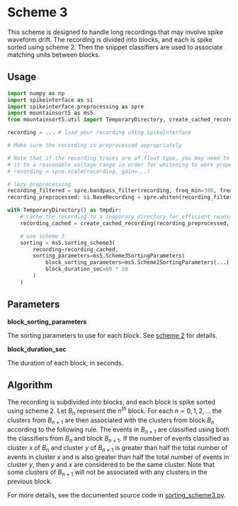 # Scheme 3

This scheme is designed to handle long recordings that may involve spike waveform drift. The recording is divided into blocks, and each is spike sorted using scheme 2. Then the snippet classifiers are used to associate matching units between blocks.

## Usage

```python
import numpy as np
import spikeinterface as si
import spikeinterface.preprocessing as spre
import mountainsort5 as ms5
from mountainsort5.util import TemporaryDirectory, create_cached_recording

recording = ... # load your recording using SpikeInterface

# Make sure the recording is preprocessed appropriately

# Note that if the recording traces are of float type, you may need to scale
# it to a reasonable voltage range in order for whitening to work properly
# recording = spre.scale(recording, gain=...)

# lazy preprocessing
recording_filtered = spre.bandpass_filter(recording, freq_min=300, freq_max=6000, dtype=np.float32)
recording_preprocessed: si.BaseRecording = spre.whiten(recording_filtered)

with TemporaryDirectory() as tmpdir:
    # cache the recording to a temporary directory for efficient reading
    recording_cached = create_cached_recording(recording_preprocessed, folder=tmpdir)

    # use scheme 3
    sorting = ms5.sorting_scheme3(
        recording=recording_cached,
        sorting_parameters=ms5.Scheme3SortingParameters(
            block_sorting_parameters=ms5.Scheme2SortingParameters(...),
            block_duration_sec=60 * 10
        )
    )
```

## Parameters

**block_sorting_parameters**

The sorting parameters to use for each block. See [scheme 2](./scheme2.md) for details.

**block_duration_sec**

The duration of each block, in seconds.

## Algorithm

The recording is subdivided into blocks, and each block is spike sorted using scheme 2. Let $B_n$ represent the $n^{th}$ block. For each $n=0,1,2,\dots$ the clusters from $B_{n+1}$ are then associated with the clusters from block $B_n$ according to the following rule. The events in $B_{n+1}$ are classified using both the classifiers from $B_n$ and block $B_{n+1}$. If the number of events classified as cluster $x$ of $B_n$ and cluster $y$ of $B_{n+1}$ is greater than half the total number of events in cluster $x$ and is also greater than half the total number of events in cluster $y$, then $y$ and $x$ are considered to be the same cluster. Note that some clusters of $B_{n+1}$ will not be associated with any clusters in the previous block.

For more details, see the documented source code in [sorting_scheme3.py](../mountainsort5/schemes/sorting_scheme3.py).